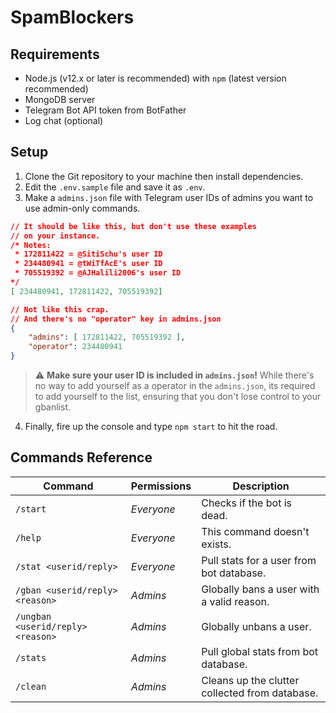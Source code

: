 # SpamBlockers

## Requirements
* Node.js (v12.x or later is recommended) with `npm` (latest version recommended)
* MongoDB server
* Telegram Bot API token from BotFather
* Log chat (optional)

## Setup
1. Clone the Git repository to your machine then install dependencies.
2. Edit the `.env.sample` file and save it as `.env`.
3. Make a `admins.json` file with Telegram user IDs of admins you want to use admin-only commands.
```json
// It should be like this, but don't use these examples
// on your instance.
/* Notes:
 * 172811422 = @SitiSchu's user ID
 * 234480941 = @tWiTfAcE's user ID
 * 705519392 = @AJHalili2006's user ID
*/
[ 234480941, 172811422, 705519392]

// Not like this crap.
// And there's no "operator" key in admins.json
{
    "admins": [ 172811422, 705519392 ],
    "operator": 234480941
}
```
> :warning: **Make sure your user ID is included in `admins.json`!** While there's no
way to add yourself as a operator in the `admins.json`, its required to add yourself to the list,
ensuring that you don't lose control to your gbanlist.
4. Finally, fire up the console and type `npm start` to hit the road.

## Commands Reference
| Command | Permissions | Description |
| ----- | ----- | ----- |
| `/start` | _Everyone_ | Checks if the bot is dead. |
| `/help` | _Everyone_ | This command doesn't exists. |
| `/stat <userid/reply>` | _Everyone_ | Pull stats for a user from bot database. |
| `/gban <userid/reply> <reason>`  | _Admins_ | Globally bans a user with a valid reason. |
| `/ungban <userid/reply> <reason>`| _Admins_ | Globally unbans a user. |
| `/stats` | _Admins_ | Pull global stats from bot database. |
| `/clean` | _Admins_ | Cleans up the clutter collected from database. |
